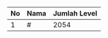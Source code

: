 | No | Nama            | Jumlah Level |
|----|-----------------|--------------|
| 1  | #    |    2054        |
